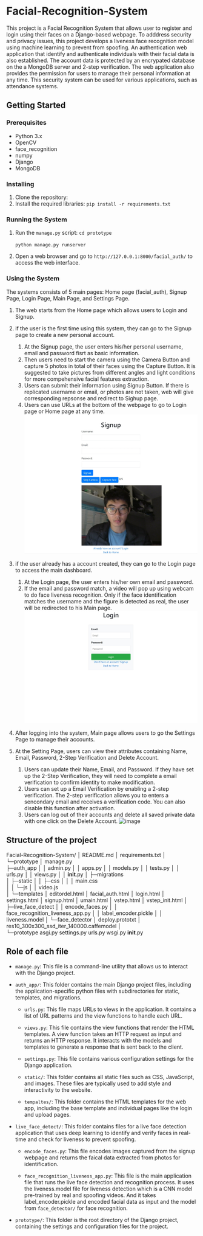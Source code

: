 # Facial-Recognition-System

This project is a Facial Recognition System that allows user to register and login using their faces on a Django-based webpage. To adddress security and privacy issues, this project develops a liveness face recognition model using machine learning  to prevent from spoofing. An authentication web application that identify and authenticate individuals with their facial data is also established. The account data is protected by an encrypated database on the a MongoDB server and 2-step verification. The web application also provides the permission for users to manage their personal information at any time. This security system can be used for various applications, such as attendance systems.

## Getting Started

### Prerequisites

* Python 3.x
* OpenCV
* face_recognition
* numpy
* Django
* MongoDB

### Installing

1. Clone the repository:
2. Install the required libraries:
   `pip install -r requirements.txt`

### Running the System

1. Run the `manage.py` script:
   `cd prototype`

   `python manage.py runserver`
2. Open a web browser and go to `http://127.0.0.1:8000/facial_auth/` to access the web interface.

### Using the System

The systems consists of 5 main pages: Home page (facial_auth), Signup Page, Login Page, Main Page, and Settings Page.

1. The web starts from the Home page which allows users to Login and Signup.
2. if the user is the first time using this system, they can go to the Signup page to create a new personal account.

   1. At the Signup page, the user enters his/her personal username, email and password fisrt as basic information.
   2. Then users need to start the camera using the Camera Button and capture 5 photos in total of their faces using the Capture Button. 
   It is suggested to take pictures from different angles and light conditions for more compehensive facial features extraction.
   3. Users can submit their information using Signup Button. 
   If there is replicated username or email, or photos are not taken, web will give corresponding repsonse and redirect to Sighup page.
   4. Users can use URLs at the bottom of the webpage to go to Login page or Home page at any time.
![image](https://github.com/yihanchen3/Facial-Recognition-System/blob/yihan/pics/signup.jpeg)
   
3. if the user already has a account created, they can go to the Login page to access the main dashboard.

   1. At the Login page, the user enters his/her own email and password.
   2. If the email and password match, a video will pop up using webcam to do face liveness recognition. 
   Only if the face identification matches the username and the figure is detected as real, the user will be redirected to his Main page.
![image](https://github.com/yihanchen3/Facial-Recognition-System/blob/yihan/pics/login.jpeg)

4. After logging into the system, Main page allows users to go the Settings Page to manage their accounts.

5. At the Setting Page, users can view their attributes containing Name, Email, Password, 2-Step Verification and Delete Account.

   1. Users can update their Name, Email, and Password. 
   If they have set up the 2-Step Verification, they will need to complete a email verification to confirm identity to make modification.
   2. Users can set up a Email Verification by enabling a 2-step verification.
   The 2-step verification allows you to enters a sencondary email and receives a verification code. 
   You can also disable this function after activation.
   3. Users can log out of their accounts and delete all saved private data with one click on the Delete Account.
![image]([https://github.com/lexsaints/powershell/blob/master/IMG/ps2.png](https://github.com/yihanchen3/Facial-Recognition-System/blob/yihan/pics/settings.jpeg))

## Structure of the project

Facial-Recognition-System/
│  README.md
│  requirements.txt
│  
└─prototype
    │  manage.py         
    ├─auth_app
    │  │  admin.py
    │  │  apps.py
    │  │  models.py
    │  │  tests.py
    │  │  urls.py
    │  │  views.py
    │  │  __init__.py 
    │  ├─migrations         
    │  ├─static
    │  │  ├─css
    │  │  │      main.css  
    │  │  └─js
    │  │         video.js        
    │  └─templates
    │         editordel.html
    │         facial_auth.html
    │         login.html
    │         settings.html
    │         signup.html
    │         umain.html
    │         vstep.html
    │         vstep_init.html
    │          
    ├─live_face_detect
    │  │  encode_faces.py
    │  │  face_recognition_liveness_app.py
    │  │  label_encoder.pickle
    │  │  liveness.model
    │  └─face_detector
    │         deploy.prototxt
    │         res10_300x300_ssd_iter_140000.caffemodel
    │          
    └─prototype
          asgi.py
          settings.py
          urls.py
          wsgi.py
          __init__.py



   ## Role of each file


   - `manage.py`: This file is a command-line utility that allows us to interact with the Django project. 
   - `auth_app/`: This folder contains the main Django project files, including the application-specific python files with subdirectories for static, templates, and migrations.
      - `urls.py`: This file maps URLs to views in the application. It contains a list of URL patterns and the view functions to handle each URL. 

      - `views.py`: This file contains the view functions that render the HTML templates. A view function takes an HTTP request as input and returns an HTTP response. It interacts with the models and templates to generate a response that is sent back to the client.

      - `settings.py`: This file contains various configuration settings for the Django application. 

      - `static/`: This folder contains all static files such as CSS, JavaScript, and images. These files are typically used to add style and interactivity to the website.

      - `tempaltes/`: This folder contains the HTML templates for the web app, including the base template and individual pages like the login and upload pages.

   - `live_face_detect/`: This folder contains files for a live face detection application that uses deep learning to identify and verify faces in real-time and check for liveness to prevent spoofing.
      - `encode_faces.py`: This file encodes images captured from the signup webpage and returns the faical data extracted from photos for identification.

      - `face_recognition_liveness_app.py`: This file is the main application file that runs the live face detection and recognition process. It uses the liveness.model file for liveness detection which is a CNN model pre-trained by real and spoofing videos. And it takes label_encoder.pickle and encoded facial data as input and the model from `face_detector/` for face recognition.

- `prototype/`: This folder is the root directory of the Django project, containing the settings and configuration files for the project.

